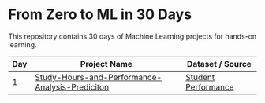 # From Zero to ML in 30 Days

This repository contains 30 days of Machine Learning projects for hands-on learning.

| Day | Project Name                         | Dataset / Source                   |
|-----|--------------------------------------|-----------------------------------|
| 1   | [Study-Hours-and-Performance-Analysis-Prediciton](https://github.com/Bhargavvv412/Study-Hours-and-Performance-Analysis-Prediciton)|[Student Performance](https://www.kaggle.com/datasets/larsen0966/student-performance-data-set)|
